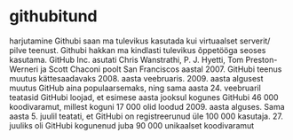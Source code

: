 # githubitund
harjutamine
Githubi saan ma tulevikus kasutada kui virtuaalset serverit/ pilve teenust.
Githubi hakkan ma kindlasti tulevikus õppetööga seoses kasutama.
GitHub Inc. asutati Chris Wanstrathi, P. J. Hyetti, Tom Preston-Werneri ja Scott Chaconi poolt San Franciscos aastal 2007. GitHubi teenus muutus kättesaadavaks 2008. aasta veebruaris. 2009. aasta algusest muutus GitHub aina populaarsemaks, ning sama aasta 24. veebruaril teatasid GitHubi loojad, et esimese aasta jooksul kogunes GitHubi 46 000 koodivaramut, millest koguni 17 000 olid loodud 2009. aasta alguses. Sama aasta 5. juulil teatati, et GitHubi on registreerunud üle 100 000 kasutaja. 27. juuliks oli GitHubi kogunenud juba 90 000 unikaalset koodivaramut
